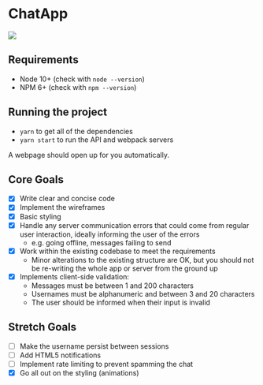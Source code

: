 # ChatApp

<img src="https://i.ibb.co/b7R4Mnc/Screen-Shot-2020-12-28-at-12-26-32-PM.png">

## Requirements

- Node 10+ (check with `node --version`)
- NPM 6+ (check with `npm --version`)

## Running the project

- `yarn` to get all of the dependencies
- `yarn start` to run the API and webpack servers

A webpage should open up for you automatically.

## Core Goals

- [x] Write clear and concise code
- [x] Implement the wireframes
- [x] Basic styling
- [x] Handle any server communication errors that could come from regular user interaction, ideally informing the user of the errors
  - e.g. going offline, messages failing to send
- [x] Work within the existing codebase to meet the requirements
  - Minor alterations to the existing structure are OK, but you should not be re-writing the whole app or server from the ground up
- [x] Implements client-side validation:
  - Messages must be between 1 and 200 characters
  - Usernames must be alphanumeric and between 3 and 20 characters
  - The user should be informed when their input is invalid

## Stretch Goals

- [ ] Make the username persist between sessions
- [ ] Add HTML5 notifications
- [ ] Implement rate limiting to prevent spamming the chat
- [x] Go all out on the styling (animations)
